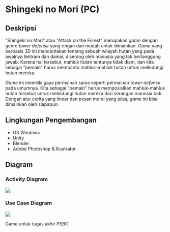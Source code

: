 # Shingeki no Mori (PC)

## Deskripsi

"Shingeki no Mori" atau "Attack on the Forest" merupakan *game* dengan genre *tower defense* yang ringan dan mudah untuk dimainkan.  *Game* yang berbasis 3D ini menceritakan tentang sebuah wilayah hutan yang pada awalnya tentram dan damai, diserang oleh manusia yang tak bertanggung jawab. Karena hal tersebut, mahluk hutan tentunya tidak diam, dan kita sebagai "pemain" harus membantu mahluk-mahluk hutan untuk melindungi hutan mereka.

*Game* ini memiliki gaya permainan sama seperti permainan *tower defense*  pada umumnya. Kita sebagai "pemain" harus memposisikan mahluk-mahluk hutan tersebut untuk melindungi hutan mereka dari serangan manusia tadi. Dengan alur cerita yang linear dan pesan moral yang jelas, *game* ini bisa dimainkan oleh siapapun.

## Lingkungan Pengembangan
- OS Windows
- Unity
- Blender
- Adobe Photoshop & Illustrator

## Diagram
### Activity Diagram
<img src="https://raw.githubusercontent.com/miqbals1649/Shingeki-no-Mori-PC-/master/Dokumentasi/Activity%20Diagram_SnM.png">

### Use Case Diagram
<img src="https://raw.githubusercontent.com/miqbals1649/Shingeki-no-Mori-PC-/master/Dokumentasi/PSBO_SnM.png">

Game untuk tugas akhir PSBO
